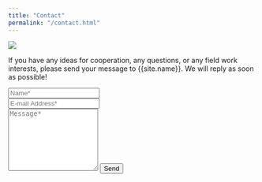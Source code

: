 ```yaml
---
title: "Contact"
permalink: "/contact.html"
---
```

<div class="container4">
  <img class="img4" src= "{{ site.baseurl }}/assets/img/siteA.jpg">
</div>
<form action="https://formspree.io/{{site.email}}" method="POST">    
<p class="mb-4">If you have any ideas for cooperation, any questions, or any field work interests, please send your message to {{site.name}}. We will reply as soon as possible!</p>
<div class="form-group row">
<div class="col-md-6">
<input class="form-control" type="text" name="name" placeholder="Name*" required>
</div>
<div class="col-md-6">
<input class="form-control" type="email" name="_replyto" placeholder="E-mail Address*" required>
</div>
</div>
<textarea rows="8" class="form-control mb-3" name="message" placeholder="Message*" required></textarea>    
<input class="btn btn-success" type="submit" value="Send">
</form>
